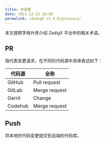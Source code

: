 ```yaml
---
title: 术语表
date: 2021-12-23 16:50
permalink: /ZadigX v1.4.0/glossary/
---
```


<!--
1. 术语表积累尚少，目前不适合推出
2. 先删除文件夹前面的序号，不参与文档站内容排版
3. 保留 Markdown 文件，日常可持续积累补充
-->

本文按照字母升序介绍 ZadigX 平台中的相关术语。

## PR

指代表变更请求，在不同的代码源中具体表述如下：

| 代码源 | 全称 | 
|-------- | ---- |
| GitHub | Pull request |
| GitLab | Merge request |
| Gerrit | Change |
| Codehub | Merge request |

## Push

将本地的代码变更提交到远端的代码库。
